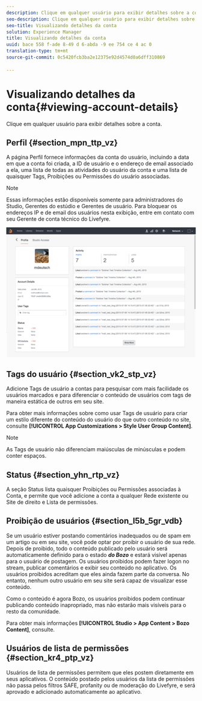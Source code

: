 ```yaml
---
description: Clique em qualquer usuário para exibir detalhes sobre a conta.
seo-description: Clique em qualquer usuário para exibir detalhes sobre a conta.
seo-title: Visualizando detalhes da conta
solution: Experience Manager
title: Visualizando detalhes da conta
uuid: bace 558 f-ade 8-49 d 6-abda -9 ee 754 ce 4 ac 0
translation-type: tm+mt
source-git-commit: 0c5420fcb3ba2e12375e92d4574d0a6dff310869

---
```



# Visualizando detalhes da conta{#viewing-account-details}

Clique em qualquer usuário para exibir detalhes sobre a conta.

## Perfil {#section_mpn_ttp_vz}

A página Perfil fornece informações da conta do usuário, incluindo a data em que a conta foi criada, a ID de usuário e o endereço de email associado a ela, uma lista de todas as atividades do usuário da conta e uma lista de quaisquer Tags, Proibições ou Permissões do usuário associadas.

>[!NOTE]
>
>Essas informações estão disponíveis somente para administradores do Studio, Gerentes do estúdio e Gerentes de usuário. Para bloquear os endereços IP e de email dos usuários nesta exibição, entre em contato com seu Gerente de conta técnico do Livefyre.

![](assets/UsersProfile-1024x699.png)

## Tags do usuário {#section_vk2_stp_vz}

Adicione Tags de usuário a contas para pesquisar com mais facilidade os usuários marcados e para diferenciar o conteúdo de usuários com tags de maneira estática de outros em seu site.

Para obter mais informações sobre como usar Tags de usuário para criar um estilo diferente do conteúdo do usuário do que outro conteúdo no site, consulte **[!UICONTROL App Customizations > Style User Group Content]**.

>[!NOTE]
>
>As Tags de usuário não diferenciam maiúsculas de minúsculas e podem conter espaços.

## Status {#section_yhn_rtp_vz}

A seção Status lista quaisquer Proibições ou Permissões associadas à Conta, e permite que você adicione a conta a qualquer Rede existente ou Site de direito e Lista de permissões.

## Proibição de usuários {#section_l5b_5gr_vdb}

Se um usuário estiver postando comentários inadequados ou de spam em um artigo ou em seu site, você pode optar por proibir o usuário de sua rede. Depois de proibido, todo o conteúdo publicado pelo usuário será automaticamente definido para o estado ***do Bozo*** e estará visível apenas para o usuário de postagem. Os usuários proibidos podem fazer logon no stream, publicar comentários e exibir seu conteúdo no aplicativo. Os usuários proibidos acreditam que eles ainda fazem parte da conversa. No entanto, nenhum outro usuário em seu site será capaz de visualizar esse conteúdo.

Como o conteúdo é agora Bozo, os usuários proibidos podem continuar publicando conteúdo inapropriado, mas não estarão mais visíveis para o resto da comunidade.

Para obter mais informações **[!UICONTROL Studio > App Content > Bozo Content]**, consulte.

## Usuários de lista de permissões {#section_kr4_ptp_vz}

Usuários de lista de permissões permitem que eles postem diretamente em seus aplicativos. O conteúdo postado pelos usuários da lista de permissões não passa pelos filtros SAFE, profanity ou de moderação do Livefyre, e será aprovado e adicionado automaticamente ao aplicativo.
